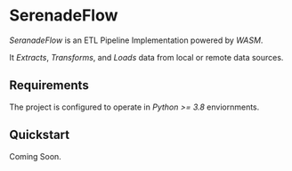 # SerenadeFlow

*SeranadeFlow* is an ETL Pipeline Implementation powered by *WASM*.

It *Extracts*, *Transforms*, and *Loads* data from local or remote data sources.

## Requirements

The project is configured to operate in _Python >= 3.8_ enviornments.

## Quickstart

Coming Soon.

